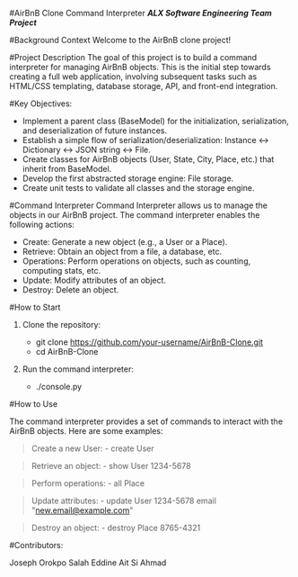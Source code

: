 #AirBnB Clone Command Interpreter
***ALX Software Engineering Team Project***

#Background Context
Welcome to the AirBnB clone project!

#Project Description
The goal of this project is to build a command interpreter for managing AirBnB objects. This is the initial step towards creating a full web application, involving subsequent tasks such as HTML/CSS templating, database storage, API, and front-end integration.

#Key Objectives:
- Implement a parent class (BaseModel) for the initialization, serialization, and deserialization of future instances.
- Establish a simple flow of serialization/deserialization: Instance <-> Dictionary <-> JSON string <-> File.
- Create classes for AirBnB objects (User, State, City, Place, etc.) that inherit from BaseModel.
- Develop the first abstracted storage engine: File storage.
- Create unit tests to validate all classes and the storage engine.

#Command Interpreter
Command Interpreter allows us to manage the objects in our AirBnB project. The command interpreter enables the following actions:

- Create: Generate a new object (e.g., a User or a Place).
- Retrieve: Obtain an object from a file, a database, etc.
- Operations: Perform operations on objects, such as counting, computing stats, etc.
- Update: Modify attributes of an object.
- Destroy: Delete an object.

#How to Start

1. Clone the repository: 
	- git clone https://github.com/your-username/AirBnB-Clone.git
	- cd AirBnB-Clone

2. Run the command interpreter:
	- ./console.py

#How to Use

The command interpreter provides a set of commands to interact with the AirBnB objects. Here are some examples:

> Create a new User:
	- create User

> Retrieve an object:
	- show User 1234-5678

> Perform operations:
	- all Place

> Update attributes:
	- update User 1234-5678 email "new.email@example.com"

> Destroy an object:
	- destroy Place 8765-4321

#Contributors:

Joseph Orokpo
Salah Eddine Ait Si Ahmad
